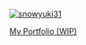 [![snowyuki31](https://img.shields.io/endpoint?url=https%3A%2F%2Fatcoder-badges.now.sh%2Fapi%2Fatcoder%2Fjson%2Fsnowyuki31)](https://atcoder.jp/users/snowyuki31)

[My Portfolio (WIP)](https://snowyuki31.github.io/)
